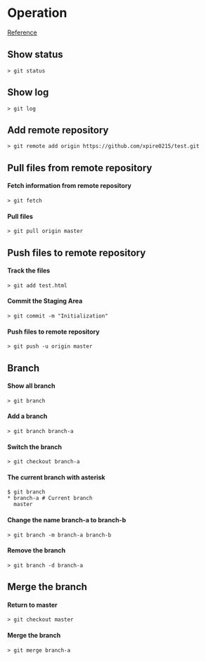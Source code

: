 # Operation

[Reference](https://gitbook.tw/)



## Show status

```
> git status
```



## Show log

```
> git log
```



## Add remote repository

```
> git remote add origin https://github.com/xpire0215/test.git 
```



## Pull files from remote repository

#### Fetch information from remote repository

```
> git fetch
```



#### Pull files

```
> git pull origin master
```



## Push files to remote repository

#### Track the files

```
> git add test.html
```



#### Commit the Staging Area

```
> git commit -m "Initialization"
```



#### Push files to remote repository

```
> git push -u origin master
```



## Branch

#### Show all branch

```
> git branch
```



#### Add a branch

```
> git branch branch-a
```



#### Switch the branch

```
> git checkout branch-a
```



#### The current branch with asterisk

```
$ git branch
* branch-a # Current branch
  master
```



#### Change the name branch-a to branch-b

```
> git branch -m branch-a branch-b
```



#### Remove the branch

```
> git branch -d branch-a
```



## Merge the branch

#### Return to master

```
> git checkout master
```



#### Merge the branch

```
> git merge branch-a
```

